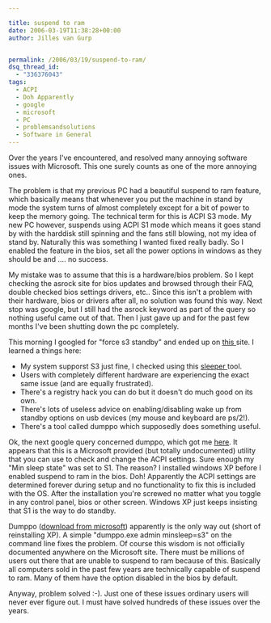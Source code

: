 ```yaml
---

title: suspend to ram
date: 2006-03-19T11:38:28+00:00
author: Jilles van Gurp


permalink: /2006/03/19/suspend-to-ram/
dsq_thread_id:
  - "336376043"
tags:
  - ACPI
  - Doh Apparently
  - google
  - microsoft
  - PC
  - problemsandsolutions
  - Software in General
---
```

Over the years I've encountered, and resolved many annoying software issues with Microsoft. This one surely counts as one of the more annoying ones.

The problem is that my previous PC had a beautiful suspend to ram feature, which basically means that whenever you put the machine in stand by mode the system turns of almost completely except for a bit of power to keep the memory going. The technical term for this is ACPI S3 mode. My new PC however, suspends using ACPI S1 mode which means it goes stand by with the harddisk still spinning and the fans still blowing, not my idea of stand by. Naturally this was something I wanted fixed really badly. So I enabled the feature in the bios, set all the power options in windows as they should be and .... no success.

My mistake was to assume that this is a hardware/bios problem. So I kept checking the asrock site for bios updates and browsed through their FAQ, double checked bios settings drivers, etc.. Since this isn't a problem with their hardware, bios or drivers after all, no solution was found this way. Next stop was google, but I still had the asrock keyword as part of the query so nothing useful came out of that. Then I just gave up and for the past few months I've been shutting down the pc completely.

This morning I googled for "force s3 standby" and ended up on [this ](http://www.thegreenbutton.com/community/shwmessage.aspx?ForumID=41&MessageID=76021&TopicPage=2)site. I learned a things here:

- My system supporst S3 just fine, I checked using this [sleeper ](http://www.passmark.com/products/sleeper.htm)tool.
- Users with completely different hardware are experiencing the exact same issue (and are equally frustrated).
- There's a registry hack you can do but it doesn't do much good on its own.
- There's lots of useless advice on enabling/disabling wake up from standby options on usb devices (my mouse and keyboard are ps/2!).
- There's a tool called dumppo which supposedly does something useful.

Ok, the next google query concerned dumppo, which got me [here](http://www.shahine.com/omar/CommentView,guid,82.aspx). It appears that this is a Microsoft provided (but totally undocumented) utility that you can use to check and change the ACPI settings. Sure enough my "Min sleep state" was set to S1. The reason? I installed windows XP before I enabled suspend to ram in the bios. Doh! Apparently the ACPI settings are determined forever during setup and no functionality to fix this is included with the OS. After the installation you're screwed no matter what you toggle in any control panel, bios or other screen. Windows XP just keeps insisting that S1 is the way to do standby.

Dumppo ([download from microsoft](ftp://ftp.microsoft.com/products/Oemtest/v1.1/WOSTest/Tools/Acpi/dumppo.exe)) apparently is the only way out (short of reinstalling XP). A simple "dumppo.exe admin minsleep=s3" on the command line fixes the problem. Of course this wisdom is not officially documented anywhere on the Microsoft site. There must be millions of users out there that are unable to suspend to ram because of this. Basically all computers sold in the past few years are technically capable of suspend to ram. Many of them have the option disabled in the bios by default.

Anyway, problem solved :-). Just one of these issues ordinary users will never ever figure out. I must have solved hundreds of these issues over the years.